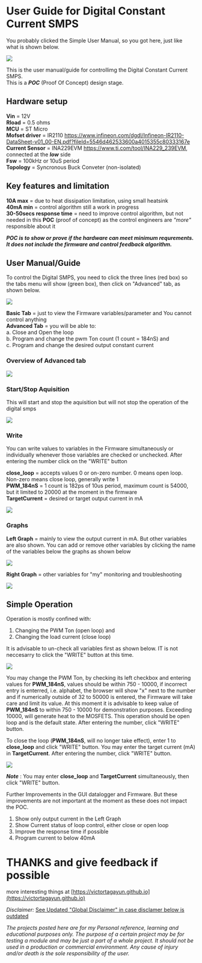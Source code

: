 # User Guide for Digital Constant Current SMPS 

You probably clicked the Simple User Manual, so you got here, just like what is shown below.

![](https://raw.githubusercontent.com/VictorTagayun/STM32_INA239-INA229/main/Simple_UserManual/pixx/01-01.png)

This is the user manual/guide for controllimg the Digital Constant Current SMPS.   
This is a __*POC*__ (Proof Of Concept) design stage.

 ## Hardware setup   
__Vin__ = 12V   
__Rload__ = 0.5 ohms   
__MCU__ = ST Micro   
__Mofset driver__ = IR2110 https://www.infineon.com/dgdl/Infineon-IR2110-DataSheet-v01_00-EN.pdf?fileId=5546d462533600a4015355c80333167e   
__Current Sensor__ = INA229EVM https://www.ti.com/tool/INA229_239EVM, connected at the __*low*__ side   
__Fsw__ = 100kHz or 10uS period   
__Topology__ = Syncronous Buck Conveter (non-isolated)   


## Key features and limitation   
__10A max__ = due to heat dissipation limitation, using small heatsink   
__40mA min__ = control algorithm still a work in progress   
__30-50secs response time__ = need to improve control algorithm, but not needed in this __POC__ (proof of concept) as the control engineers are *"more"* responsible about it

__*POC is to show or prove if the hardware can meet minimum requrements. It does not include the firmware and control feedback algorithm.*__

## User Manual/Guide

To control the Digital SMPS, you need to click the three lines (red box) so the tabs menu will show (green box), then click on "Advanced" tab, as shown below.

![](https://raw.githubusercontent.com/VictorTagayun/STM32_INA239-INA229/main/Simple_UserManual/pixx/01-02.png)

__Basic Tab__ = just to view the Firmware variables/parameter and You cannot control anything   
__Advanced Tab__ = you will be able to:   
a. Close and Open the loop   
b. Program and change the pwm Ton count (1 count = 184nS) and   
c. Program and change the desired output constant current  


### Overview of Advanced tab

![](https://raw.githubusercontent.com/VictorTagayun/STM32_INA239-INA229/main/Simple_UserManual/pixx/02.png)


### Start/Stop Aquisition

This will start and stop the aquisition but will not stop the operation of the digital smps

![](https://raw.githubusercontent.com/VictorTagayun/STM32_INA239-INA229/main/Simple_UserManual/pixx/02-StartStop.png)


### Write

You can write values to variables in the Firmware simultaneously or individually whenever those variables are checked or unchecked. After entering the number click on the "WRITE" button

__close_loop__ = accepts values 0 or on-zero number. 0 means open loop. Non-zero means close loop, generally write 1   
__PWM_184nS__ = 1 count is 182ps of 10us period, maximum count is 54000, but it limited to 20000 at the moment in the firmware   
__TargetCurrent__ = desired or target output current in mA   

![](https://raw.githubusercontent.com/VictorTagayun/STM32_INA239-INA229/main/Simple_UserManual/pixx/02-Write.png)


### Graphs

__Left Graph__ = mainly to view the output current in mA. But other variables are also shown. You can add or remove other variables by clicking the name of the variables below the graphs as shown below

![](https://raw.githubusercontent.com/VictorTagayun/STM32_INA239-INA229/main/Simple_UserManual/pixx/02-LeftGraph.png)

__Right Graph__ = other variables for "my" monitoring and troubleshooting

![](https://raw.githubusercontent.com/VictorTagayun/STM32_INA239-INA229/main/Simple_UserManual/pixx/02-RightGraph.png)


## Simple Operation

Operation is mostly confined with:  
1. Changing the PWM Ton (open loop) and 
2. Changing the load current (close loop)   

It is advisable to un-check all variables first as shown below. IT is not neccesarry to click the "WRITE" button at this time.

![](https://raw.githubusercontent.com/VictorTagayun/STM32_INA239-INA229/main/Simple_UserManual/pixx/03-Uncheck.png)

You may change the PWM Ton, by checking its left checkbox and entering values for __PWM_184nS__, values should be within 750 - 10000, if incorrect entry is enterred, i.e. alphabet, the browser will show "x" next to the number and if numerically outside of 32 to 50000 is entered, the Firmware will take care and limit its value. At this moment it is advisable to keep value of __PWM_184nS__ to within 750 - 10000 for demonstration purposes. Exceeding 10000, will generate heat to the MOSFETS. This operation should be open loop and is the default state. After entering the number, click "WRITE" button.

To close the loop (__PWM_184nS__, will no longer take effect), enter 1 to __close_loop__ and click "WRITE" button. You may enter the target current (mA) in __TargetCurrent__. After entering the number, click "WRITE" button.

![](https://raw.githubusercontent.com/VictorTagayun/STM32_INA239-INA229/main/Simple_UserManual/pixx/04-Closeloop.png)

__*Note*__ : You may enter __close_loop__ and __TargetCurrent__ simultaneously, then click "WRITE" button.

Further Improvements in the GUI datalogger and Firmware. But these improvements are not important at the moment as these does not impact the POC.
1. Show only output current in the Left Graph
2. Show Current status of loop control, either close or open loop
3. Improve the response time if possible
4. Program current to below 40mA


# THANKS and give feedback if possible


more interesting things at [https://victortagayun.github.io](https://victortagayun.github.io)

*Disclaimer:*
[See Updated "Global Disclaimer" in case disclamer below is outdated](https://github.com/VictorTagayun/GlobalDisclaimer)

*The projects posted here are for my Personal reference, learning and educational purposes only.*
*The purpose of a certain project may be for testing a module and may be just a part of a whole project.*
*It should not be used in a production or commercial environment.*
*Any cause of injury and/or death is the sole responsibility of the user.*
